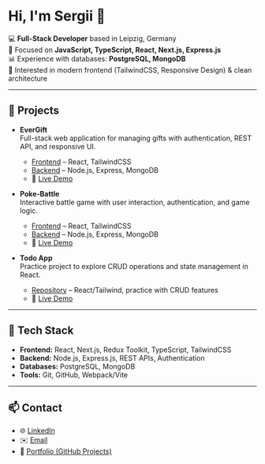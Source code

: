 # Hi, I'm Sergii 👋

💻 **Full-Stack Developer** based in Leipzig, Germany  
🚀 Focused on **JavaScript, TypeScript, React, Next.js, Express.js**  
📊 Experience with databases: **PostgreSQL, MongoDB**  
🎨 Interested in modern frontend (TailwindCSS, Responsive Design) & clean architecture  

---

## 🚀 Projects

- **EverGift**  
  Full-stack web application for managing gifts with authentication, REST API, and responsive UI.  
  - [Frontend](https://github.com/SergiiBzn/EverGift-frontend) – React, TailwindCSS  
  - [Backend](https://github.com/SergiiBzn/EverGift-backend) – Node.js, Express, MongoDB
  - 🔗 [Live Demo](https://evergift-frontend.onrender.com/login)

- **Poke-Battle**  
  Interactive battle game with user interaction, authentication, and game logic.  
  - [Frontend](https://github.com/SergiiBzn/poke-battle-frontend) – React, TailwindCSS  
  - [Backend](https://github.com/SergiiBzn/poke-battle-backend) – Node.js, Express, MongoDB
  - 🔗 [Live Demo](https://poke-battle-frontend.onrender.com/) 

- **Todo App**  
  Practice project to explore CRUD operations and state management in React.  
  - [Repository](https://github.com/SergiiBzn/new-todo-app) – React/Tailwind, practice with CRUD features
  - 🔗 [Live Demo](https://sergiibzn.github.io/new-todo-app/)


---

## 🔧 Tech Stack
- **Frontend:** React, Next.js, Redux Toolkit, TypeScript, TailwindCSS  
- **Backend:** Node.js, Express.js, REST APIs, Authentication  
- **Databases:** PostgreSQL, MongoDB  
- **Tools:** Git, GitHub, Webpack/Vite  

---

## 📫 Contact
- 🌐 [LinkedIn](https://www.linkedin.com/in/sergii-buzun/) 
- ✉️ [Email](mailto:sergiibuzun@gmail.com)  
- 📂 [Portfolio (GitHub Projects)](https://github.com/SergiiBzn)  
